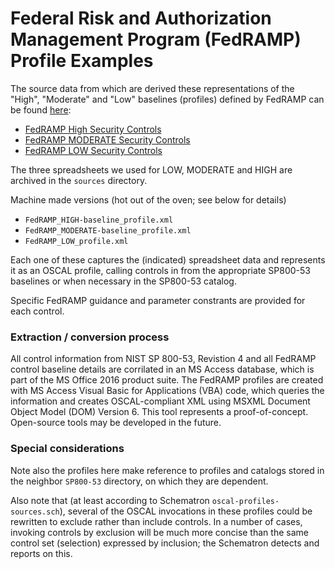 # Federal Risk and Authorization Management Program (FedRAMP) Profile Examples

The source data from which are derived these representations of the "High", "Moderate" and "Low" baselines (profiles) defined by FedRAMP can be found [here](https://www.fedramp.gov/documents/):

* [FedRAMP High Security Controls](https://www.fedramp.gov/assets/resources/documents/FedRAMP_High_Security_Controls.xlsx)
* [FedRAMP MODERATE Security Controls](https://www.fedramp.gov/assets/resources/documents/FedRAMP_Moderate_Security_Controls.xlsx)
* [FedRAMP LOW Security Controls](https://www.fedramp.gov/assets/resources/documents/FedRAMP_Low_Security_Controls.xlsx)

The three spreadsheets we used for LOW, MODERATE and HIGH are archived in the `sources` directory.

Machine made versions (hot out of the oven; see below for details)

* `FedRAMP_HIGH-baseline_profile.xml`
* `FedRAMP_MODERATE-baseline_profile.xml`
* `FedRAMP_LOW_profile.xml`

Each one of these captures the (indicated) spreadsheet data and represents it as an OSCAL profile, calling controls in from the appropriate SP800-53 baselines or when necessary in the SP800-53 catalog.

Specific FedRAMP guidance and parameter constrants are provided for each control.

### Extraction / conversion process

All control information from NIST SP 800-53, Revistion 4 and all FedRAMP control baseline details are corrilated in an MS Access database, which is part of the MS Office 2016 product suite.
The FedRAMP profiles are created with MS Access Visual Basic for Applications (VBA) code, which queries the information and creates OSCAL-compliant XML using MSXML Document Object Model (DOM) Version 6.
This tool represents a proof-of-concept. Open-source tools may be developed in the future.

### Special considerations

Note also the profiles here make reference to profiles and catalogs stored in the neighbor `SP800-53` directory, on which they are dependent.

Also note that (at least according to Schematron `oscal-profiles-sources.sch`), several of the OSCAL invocations in these profiles could be rewritten to exclude rather than include controls. In a number of cases, invoking controls by exclusion will be much more concise than the same control set (selection) expressed by inclusion; the Schematron detects and reports on this.
